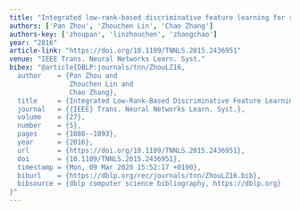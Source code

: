 ```yaml
---
title: "Integrated low-rank-based discriminative feature learning for recognition"
authors: ['Pan Zhou', 'Zhouchen Lin', 'Chao Zhang']
authors-key: ['zhoupan', 'linzhouchen', 'zhangchao']
year: "2016"
article-link: "https://doi.org/10.1109/TNNLS.2015.2436951"
venue: "IEEE Trans. Neural Networks Learn. Syst."
bibex: "@article{DBLP:journals/tnn/ZhouLZ16,
  author    = {Pan Zhou and
               Zhouchen Lin and
               Chao Zhang},
  title     = {Integrated Low-Rank-Based Discriminative Feature Learning for Recognition},
  journal   = {{IEEE} Trans. Neural Networks Learn. Syst.},
  volume    = {27},
  number    = {5},
  pages     = {1080--1093},
  year      = {2016},
  url       = {https://doi.org/10.1109/TNNLS.2015.2436951},
  doi       = {10.1109/TNNLS.2015.2436951},
  timestamp = {Mon, 09 Mar 2020 15:52:17 +0100},
  biburl    = {https://dblp.org/rec/journals/tnn/ZhouLZ16.bib},
  bibsource = {dblp computer science bibliography, https://dblp.org}
}"
---
```

